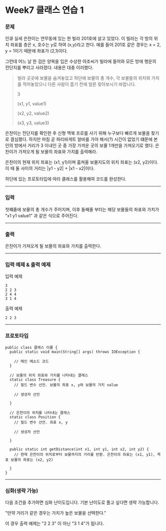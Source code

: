 # Week7 클래스 연습 1

### 문제

인큐 실세 은찬이는 연무동에 있는 한 빌라 201호에 살고 있었다. 이 빌라는 각 방의 위치 좌표를 층은 x, 호수는 y로 하여 (x,y)라고 한다. 예를 들어 201호 같은 경우는 x = 2, y = 1이기 때문에 좌표가 (2,1)이다.

그런데 어느 날 한 검은 양복을 입은 수상한 아조씨가 빌라에 들어와 모든 방에 행운의 전단지를 뿌리고 사라졌다. 내용은 대충 이러했다.

> 빌라 곳곳에 보물을 숨겨놓았고 하단에 보물의 총 개수, 각 보물들의 위치와 가치를 적어놓았으니 다른 사람이 줍기 전에 얼른 찾아보시기 바랍니다.
>
> 3
>
> (x1, y1, value1)
> 
> (x2, y2, value2)
>
> (x3, y3, value3)

은찬이는 전단지를 확인한 후 신형 맥북 프로를 사기 위해 누구보다 빠르게 보물을 찾기로 결심했다.
하지만 마침 곧 파리바게트 알바를 가야 해서(?) 시간이 없었기 떄문에 본인의 방에서 거리가 3 이내인 곳 중 가장 가까운 곳의 보물 1개만을 가져오기로 했다.
은찬이가 가져오게 될 보물의 좌표와 가치를 출력해라. 

은찬이의 현재 위치 좌표는 (x1, y1)이며 훔쳐올 보물지도의 위치 좌표는 (x2, y2)이다. 이 때 둘 사이의 거리는 |y1 - y2| + |x1 - x2|이다.

하단에 있는 프로토타입에 따라 클래스를 활용해여 코드를 완성한다.

---

### 입력

첫쨰줄에 보물의 총 개수가 주어지며, 이후 둘째줄 부터는 해당 보물들의 좌표와 가치가 "x1 y1 value1" 과 같은 식으로 주어진다.

---

### 출력

은찬이가 가져오게 될 보물의 좌표와 가치를 출력한다.

---

### 입력 예제 & 출력 예제

입력 예제
```
3
2 2 3
2 4 4
3 1 4
```

출력 예제
```
2 2 3
```

---

### 프로토타입

```
public class 클래스 이름 {
  public static void main(String[] args) throws IOException {
    
    // 메인 메소드 코드
  }

  // 보물의 위치 좌표와 가치를 나타내는 클래스
  static class Treasure {
    // 필드 변수 선언. 보물의 좌표 x, y와 보물의 가치 value

    // 생성자 선언
    
  }

  // 은찬이의 위치를 나타내는 클래스
  static class Position {
    // 필드 변수 선언. 좌표 x, y

    // 생성자 선언
    
  }

  public static int getDistance(int x1, int y1, int x2, int y2) {
    // 햔재 은찬이의 위치로부터 보물까지의 거리를 반환. 은찬이의 좌표는 (x1, y1), 목표 보물의 좌표는 (x2, y2)
    
  }
}
```
  
---

### 심화(생략 가능)

다음 조건을 추가하면 심화 난이도입니다. 기본 난이도로 풀고 싶다면 생략 가능합니다.

"만약 거리가 같은 경우는 가치가 높은 보물을 선택한다."

이 경우 출력 예제는 "2 2 3" 이 아닌 "3 1 4"가 됩니다.


